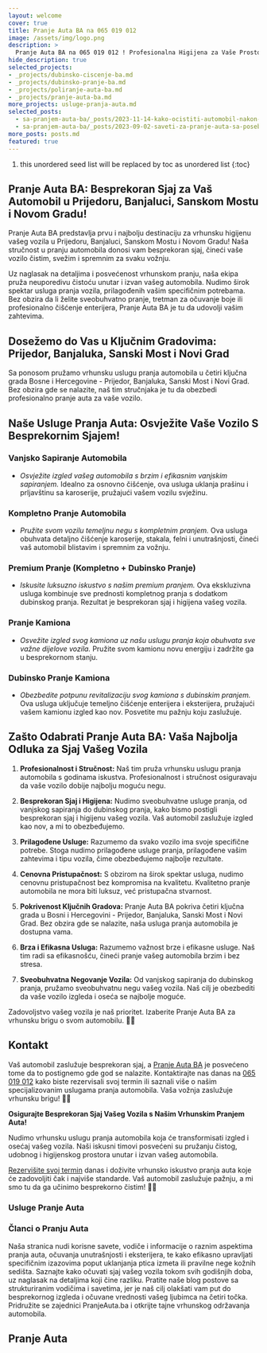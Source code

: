 ```yaml
---
layout: welcome
cover: true
title: Pranje Auta BA na 065 019 012
image: /assets/img/logo.png
description: >
  Pranje Auta BA na 065 019 012 ! Profesionalna Higijena za Vaše Prostore u Prijedoru, Banjaluci, Sanskom Mostu i Novom Gradu!
hide_description: true
selected_projects:
- _projects/dubinsko-ciscenje-ba.md
- _projects/dubinsko-pranje-ba.md
- _projects/poliranje-auta-ba.md
- _projects/pranje-auta-ba.md
more_projects: usluge-pranja-auta.md
selected_posts:
  - sa-pranjem-auta-ba/_posts/2023-11-14-kako-ocistiti-automobil-nakon-letnjeg-putovanja.md
  - sa-pranjem-auta-ba/_posts/2023-09-02-saveti-za-pranje-auta-sa-posebnim-efektima.md
more_posts: posts.md
featured: true
---
```


1. this unordered seed list will be replaced by toc as unordered list
{:toc}


## Pranje Auta BA: Besprekoran Sjaj za Vaš Automobil u Prijedoru, Banjaluci, Sanskom Mostu i Novom Gradu!

Pranje Auta BA predstavlja prvu i najbolju destinaciju za vrhunsku higijenu vašeg vozila u Prijedoru, Banjaluci, Sanskom Mostu i Novom Gradu! Naša stručnost u pranju automobila donosi vam besprekoran sjaj, čineći vaše vozilo čistim, svežim i spremnim za svaku vožnju.

Uz naglasak na detaljima i posvećenost vrhunskom pranju, naša ekipa pruža neuporedivu čistoću unutar i izvan vašeg automobila. Nudimo širok spektar usluga pranja vozila, prilagođenih vašim specifičnim potrebama. Bez obzira da li želite sveobuhvatno pranje, tretman za očuvanje boje ili profesionalno čišćenje enterijera, Pranje Auta BA je tu da udovolji vašim zahtevima.

<script src="https://cdn.lordicon.com/lordicon.js"></script>
<div class="centered">
<lord-icon
    src="https://cdn.lordicon.com/rrhfwlhm.json"
    trigger="loop"
    colors="primary:#25A55F,secondary:#CCCCCC"
    style="width:250px;height:250px">
</lord-icon>
</div>

## Dosežemo do Vas u Ključnim Gradovima: Prijedor, Banjaluka, Sanski Most i Novi Grad

Sa ponosom pružamo vrhunsku uslugu pranja automobila u četiri ključna grada Bosne i Hercegovine - Prijedor, Banjaluka, Sanski Most i Novi Grad. Bez obzira gde se nalazite, naš tim stručnjaka je tu da obezbedi profesionalno pranje auta za vaše vozilo.

<div class="centered">
<lord-icon
    src="https://cdn.lordicon.com/pzdaizbm.json"
    trigger="loop"
    colors="primary:#25A55F,secondary:#CCCCCC"
    style="width:250px;height:250px">
</lord-icon>
</div>

## Naše Usluge Pranja Auta: Osvježite Vaše Vozilo S Besprekornim Sjajem!

### **Vanjsko Sapiranje Automobila**
   - *Osvježite izgled vašeg automobila s brzim i efikasnim vanjskim sapiranjem.* Idealno za osnovno čišćenje, ova usluga uklanja prašinu i prljavštinu sa karoserije, pružajući vašem vozilu svježinu.

### **Kompletno Pranje Automobila**
   - *Pružite svom vozilu temeljnu negu s kompletnim pranjem.* Ova usluga obuhvata detaljno čišćenje karoserije, stakala, felni i unutrašnjosti, čineći vaš automobil blistavim i spremnim za vožnju.

### **Premium Pranje (Kompletno + Dubinsko Pranje)**
   - *Iskusite luksuzno iskustvo s našim premium pranjem.* Ova ekskluzivna usluga kombinuje sve prednosti kompletnog pranja s dodatkom dubinskog pranja. Rezultat je besprekoran sjaj i higijena vašeg vozila.

### **Pranje Kamiona**
   - *Osvežite izgled svog kamiona uz našu uslugu pranja koja obuhvata sve važne dijelove vozila.* Pružite svom kamionu novu energiju i zadržite ga u besprekornom stanju.

### **Dubinsko Pranje Kamiona**
   - *Obezbedite potpunu revitalizaciju svog kamiona s dubinskim pranjem.* Ova usluga uključuje temeljno čišćenje enterijera i eksterijera, pružajući vašem kamionu izgled kao nov. Posvetite mu pažnju koju zaslužuje.


<div class="centered">
<lord-icon
    src="https://cdn.lordicon.com/ubfjuugh.json"
    trigger="loop"
    colors="primary:#25A55F,secondary:#CCCCCC"
    style="width:250px;height:250px">
</lord-icon>
</div>

## Zašto Odabrati Pranje Auta BA: Vaša Najbolja Odluka za Sjaj Vašeg Vozila

1. **Profesionalnost i Stručnost:** Naš tim pruža vrhunsku uslugu pranja automobila s godinama iskustva. Profesionalnost i stručnost osiguravaju da vaše vozilo dobije najbolju moguću negu.

2. **Besprekoran Sjaj i Higijena:** Nudimo sveobuhvatne usluge pranja, od vanjskog sapiranja do dubinskog pranja, kako bismo postigli besprekoran sjaj i higijenu vašeg vozila. Vaš automobil zaslužuje izgled kao nov, a mi to obezbeđujemo.

3. **Prilagođene Usluge:** Razumemo da svako vozilo ima svoje specifične potrebe. Stoga nudimo prilagođene usluge pranja, prilagođene vašim zahtevima i tipu vozila, čime obezbeđujemo najbolje rezultate.

4. **Cenovna Pristupačnost:** S obzirom na širok spektar usluga, nudimo cenovnu pristupačnost bez kompromisa na kvalitetu. Kvalitetno pranje automobila ne mora biti luksuz, već pristupačna stvarnost.

5. **Pokrivenost Ključnih Gradova:** Pranje Auta BA pokriva četiri ključna grada u Bosni i Hercegovini - Prijedor, Banjaluka, Sanski Most i Novi Grad. Bez obzira gde se nalazite, naša usluga pranja automobila je dostupna vama.

6. **Brza i Efikasna Usluga:** Razumemo važnost brze i efikasne usluge. Naš tim radi sa efikasnošću, čineći pranje vašeg automobila brzim i bez stresa.

7. **Sveobuhvatna Negovanje Vozila:** Od vanjskog sapiranja do dubinskog pranja, pružamo sveobuhvatnu negu vašeg vozila. Naš cilj je obezbediti da vaše vozilo izgleda i oseća se najbolje moguće.

Zadovoljstvo vašeg vozila je naš prioritet. Izaberite Pranje Auta BA za vrhunsku brigu o svom automobilu. 🚗💦

<div class="centered">
<lord-icon
    src="https://cdn.lordicon.com/pqxpvgtw.json"
    trigger="loop"
    colors="primary:#25A55F,secondary:#CCCCCC"
    style="width:250px;height:250px">
</lord-icon>
</div>

## Kontakt

Vaš automobil zaslužuje besprekoran sjaj, a [Pranje Auta BA](/kontakt/) je posvećeno tome da to postignemo gde god se nalazite. Kontaktirajte nas danas na [065 019 012](tel:+38765019012) kako biste rezervisali svoj termin ili saznali više o našim specijalizovanim uslugama pranja automobila. Vaša vožnja zaslužuje vrhunsku brigu! 🚗💦

<div class="centered">
<lord-icon
    src="https://cdn.lordicon.com/ixvpzmyr.json"
    trigger="loop"
    colors="primary:#25A55F,secondary:#CCCCCC"
    style="width:250px;height:250px">
</lord-icon>
</div>

**Osigurajte Besprekoran Sjaj Vašeg Vozila s Našim Vrhunskim Pranjem Auta!**

Nudimo vrhunsku uslugu pranja automobila koja će transformisati izgled i osećaj vašeg vozila. Naši iskusni timovi posvećeni su pružanju čistog, udobnog i higijenskog prostora unutar i izvan vašeg automobila.

[Rezervišite svoj termin](/kontakt/) danas i doživite vrhunsko iskustvo pranja auta koje će zadovoljiti čak i najviše standarde. Vaš automobil zaslužuje pažnju, a mi smo tu da ga učinimo besprekorno čistim! 🚗💦

<div class="centered">
<lord-icon
    src="https://cdn.lordicon.com/ynfkqjnz.json"
    trigger="loop"
    colors="primary:#25A55F,secondary:#CCCCCC"
    style="width:250px;height:250px">
</lord-icon>
</div>


### Usluge Pranje Auta

<!--projects-->

### Članci o Pranju Auta

Naša stranica nudi korisne savete, vodiče i informacije o raznim aspektima pranja auta, očuvanja unutrašnjosti i eksterijera, te kako efikasno upravljati specifičnim izazovima poput uklanjanja ptica izmeta ili pravilne nege kožnih sedišta. Saznajte kako očuvati sjaj vašeg vozila tokom svih godišnjih doba, uz naglasak na detaljima koji čine razliku. Pratite naše blog postove sa strukturiranim vodičima i savetima, jer je naš cilj olakšati vam put do besprekornog izgleda i očuvane vrednosti vašeg ljubimca na četiri točka. Pridružite se zajednici PranjeAutа.ba i otkrijte tajne vrhunskog održavanja automobila.

<!--posts-->

## Pranje Auta 

<!--author-->
